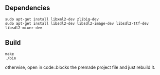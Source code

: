 ## Dependencies
```
sudo apt-get install libxml2-dev zlib1g-dev
sudo apt-get install libsdl2-dev libsdl2-image-dev libsdl2-ttf-dev libsdl2-mixer-dev
```

## Build
```
make
./bin
```
otherwise, open in code::blocks the premade project file and just rebuild it.
